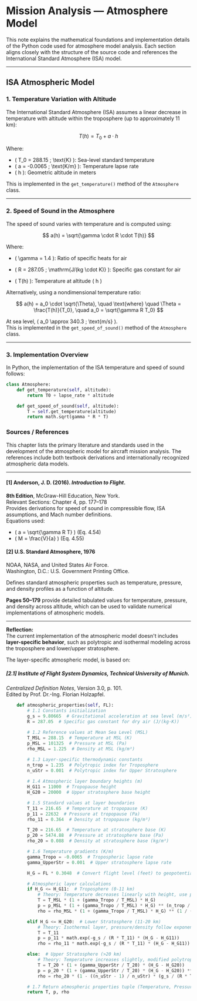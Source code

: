 # Mission Analysis — Atmosphere Model

This note explains the mathematical foundations and implementation details of the Python code used for atmosphere model analysis. Each section aligns closely with the structure of the source code and references the International Standard Atmosphere (ISA) model.

---

## ISA Atmospheric Model

### 1. Temperature Variation with Altitude

The International Standard Atmosphere (ISA) assumes a linear decrease in temperature with altitude within the troposphere (up to approximately 11 km):

$$
T(h) = T_0 + a \cdot h
$$

Where:

- \( T_0 = 288.15 \; \text{K} \): Sea-level standard temperature  
- \( a = -0.0065 \; \text{K/m} \): Temperature lapse rate  
- \( h \): Geometric altitude in meters

This is implemented in the `get_temperature()` method of the `Atmosphere` class.

---

### 2. Speed of Sound in the Atmosphere

The speed of sound varies with temperature and is computed using:

$$
a(h) = \sqrt{\gamma \cdot R \cdot T(h)}
$$

Where:

- \( \gamma = 1.4 \): Ratio of specific heats for air  
- \( R = 287.05 \; \mathrm{J/(kg \cdot K)} \): Specific gas constant for air

- \( T(h) \): Temperature at altitude \( h \)

Alternatively, using a nondimensional temperature ratio:

$$
a(h) = a_0 \cdot \sqrt{\Theta}, \quad \text{where} \quad \Theta = \frac{T(h)}{T_0}, \quad a_0 = \sqrt{\gamma R T_0}
$$

At sea level, \( a_0 \approx 340.3 \; \text{m/s} \).  
This is implemented in the `get_speed_of_sound()` method of the `Atmosphere` class.

---

### 3. Implementation Overview

In Python, the implementation of the ISA temperature and speed of sound follows:

```python
class Atmosphere:
    def get_temperature(self, altitude):
        return T0 + lapse_rate * altitude

    def get_speed_of_sound(self, altitude):
        T = self.get_temperature(altitude)
        return math.sqrt(gamma * R * T)
```

### Sources / References

This chapter lists the primary literature and standards used in the development of the atmospheric model for aircraft mission analysis. The references include both textbook derivations and internationally recognized atmospheric data models.

---

#### [1] Anderson, J. D. (2016). *Introduction to Flight*.  
**8th Edition**, McGraw-Hill Education, New York.  
Relevant Sections: Chapter 4, pp. 177–178  
Provides derivations for speed of sound in compressible flow, ISA assumptions, and Mach number definitions.  
Equations used:  
- \( a = \sqrt{\gamma R T} \) (Eq. 4.54)  
- \( M = \frac{V}{a} \) (Eq. 4.55)


#### [2] U.S. Standard Atmosphere, 1976  
NOAA, NASA, and United States Air Force.  
Washington, D.C.: U.S. Government Printing Office.

Defines standard atmospheric properties such as temperature, pressure, and density profiles as a function of altitude. 
 

**Pages 50–179** provide detailed tabulated values for temperature, pressure, and density across altitude, which can be used to validate numerical implementations of atmospheric models.

---

**Reflection:**  
The current implementation of the atmospheric model doesn't includes **layer-specific behavior**, such as polytropic and isothermal modeling across the troposphere and lower/upper stratosphere.

The layer-specific atmospheric model, is based on:
##### [2.1]  Institute of Flight System Dynamics, Technical University of Munich.  
*Centralized Definition Notes*, Version 3.0, p. 101.  
Edited by Prof. Dr.-Ing. Florian Holzapfel.  


```python
    def atmospheric_properties(self, FL):
        # 1.1 Constants initialization
        g_s = 9.80665  # Gravitational acceleration at sea level (m/s²)
        R = 287.05  # Specific gas constant for dry air (J/(kg·K))
        
        # 1.2 Reference values at Mean Sea Level (MSL)
        T_MSL = 288.15  # Temperature at MSL (K)
        p_MSL = 101325  # Pressure at MSL (Pa)
        rho_MSL = 1.225  # Density at MSL (kg/m³)

        # 1.3 Layer-specific thermodynamic constants
        n_trop = 1.235  # Polytropic index for Troposphere
        n_uStr = 0.001  # Polytropic index for Upper Stratosphere
        
        # 1.4 Atmospheric layer boundary heights (m)
        H_G11 = 11000  # Tropopause height
        H_G20 = 20000  # Upper stratosphere base height

        # 1.5 Standard values at layer boundaries
        T_11 = 216.65  # Temperature at tropopause (K)
        p_11 = 22632  # Pressure at tropopause (Pa)
        rho_11 = 0.364  # Density at tropopause (kg/m³)

        T_20 = 216.65  # Temperature at stratosphere base (K)
        p_20 = 5474.88  # Pressure at stratosphere base (Pa)
        rho_20 = 0.088  # Density at stratosphere base (kg/m³)

        # 1.6 Temperature gradients (K/m)
        gamma_Tropo = -0.0065  # Tropospheric lapse rate
        gamma_UpperStr = 0.001  # Upper stratosphere lapse rate

        H_G = FL * 0.3048  # Convert flight level (feet) to geopotential height (meters)

        # Atmospheric layer calculations
        if H_G <= H_G11:  # Troposphere (0-11 km)
            # Theory: Temperature decreases linearly with height, use polytropic process equations
            T = T_MSL * (1 + (gamma_Tropo / T_MSL) * H_G)
            p = p_MSL * (1 + (gamma_Tropo / T_MSL) * H_G) ** (n_trop / (n_trop - 1))
            rho = rho_MSL * (1 + (gamma_Tropo / T_MSL) * H_G) ** (1 / (n_trop - 1))

        elif H_G <= H_G20:  # Lower Stratosphere (11-20 km)
            # Theory: Isothermal layer, pressure/density follow exponential decay (hydrostatic equilibrium)
            T = T_11
            p = p_11 * math.exp(-g_s / (R * T_11) * (H_G - H_G11))
            rho = rho_11 * math.exp(-g_s / (R * T_11) * (H_G - H_G11))

        else:  # Upper Stratosphere (>20 km)
            # Theory: Temperature increases slightly, modified polytropic relationships
            T = T_20 * (1 + (gamma_UpperStr / T_20) * (H_G - H_G20))
            p = p_20 * (1 + (gamma_UpperStr / T_20) * (H_G - H_G20)) ** (n_uStr / (n_uStr - 1))
            rho = rho_20 * (1 - ((n_uStr - 1) / n_uStr) * (g_s / (R * T_20)) * (H_G - H_G20)) ** (1 / (n_uStr - 1))

        # 1.7 Return atmospheric properties tuple (Temperature, Pressure, Density)
        return T, p, rho
```
 